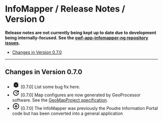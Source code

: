 # InfoMapper / Release Notes / Version 0 #

**Release notes are not currently being kept up to date due to development being
internally-focused.  See the
[owf-app-infomapper-ng repository issues](https://github.com/OpenWaterFoundation/owf-app-infomapper-ng/issues).**

* [Changes in Version 0.7.0](#changes-in-version-0-7-0)

----------

## Changes in Version 0.7.0 ##

* ![bug](bug.png) [0.7.0] List some bug fix here.
* ![change](change.png) [0.7.0] Map configures are now generated by GeoProcessor software.
See the [GeoMapProject specification](http://software.openwaterfoundation.org/geoprocessor/latest/doc-user/appendix-geomapproject/geomapproject/).
* ![new](new.png) [0.7.0] The InfoMapper was previously the Poudre Information Portal code but has
been converted into a general application
